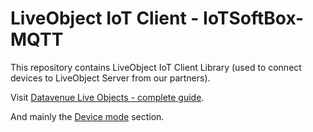 LiveObject IoT Client - IoTSoftBox-MQTT
=======================================

This repository contains LiveObject IoT Client Library (used to connect devices to LiveObject Server from our partners).


Visit [Datavenue Live Objects - complete guide](https://liveobjects.orange-business.com/doc/html/lo_manual.html).

And mainly the [Device mode](https://liveobjects.orange-business.com/doc/html/lo_manual.html#MQTT_MODE_DEVICE) section.